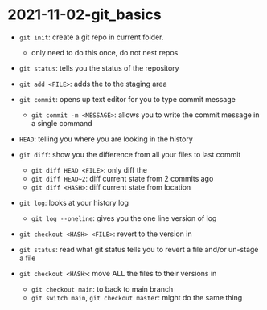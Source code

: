 # 2021-11-02-git_basics

- `git init`: create a git repo in current folder.
    - only need to do this once, do not nest repos
- `git status`: tells you the status of the repository

- `git add <FILE>`: adds the <FILE> to the staging area
- `git commit`: opens up text editor for you to type commit message
    - `git commit -m <MESSAGE>`: allows you to write the commit message in a single command

- `HEAD`: telling you where you are looking in the history
- `git diff`: show you the difference from all your files to last commit
    - `git diff HEAD <FILE>`: only diff the <FILE>
    - `git diff HEAD~2`: diff current state from 2 commits ago
    - `git diff <HASH>`: diff current state from <HASH> location

- `git log`: looks at your history log
    - `git log --oneline`: gives you the one line version of log

- `git checkout <HASH> <FILE>`: revert <FILE> to the version in <HASH>
- `git status`: read what git status tells you to revert a file and/or un-stage a file
- `git checkout <HASH>`: move ALL the files to their versions in <HASH>
    - `git checkout main`: to back to main branch
    - `git switch main`, `git checkout master`: might do the same thing

